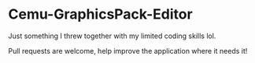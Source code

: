 # Cemu-GraphicsPack-Editor
Just something I threw together with my limited coding skills lol.

Pull requests are welcome, help improve the application where it needs it!
